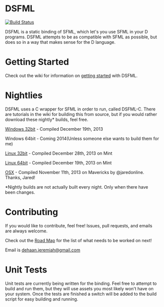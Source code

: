 DSFML
=====
[![Build Status](https://api.travis-ci.org/FireEater64/DSFML.png?branch=master)](https://travis-ci.org/FireEater64/DSFML)

DSFML is a static binding of SFML, which let's you use SFML in your D programs. DSFML attempts to be as compatible with SFML as possible, but does so in a way that makes sense for the D language.



Getting Started
===
Check out the wiki for information on [getting started](https://github.com/Jebbs/DSFML/wiki#getting-started) with DSFML.


Nightlies
===
DSFML uses a C wrapper for SFML in order to run, called DSFML-C. There are tutorials in the wiki for building this from source, but if you would rather download these nightly* builds, feel free.

[Windows 32bit](https://dl.dropboxusercontent.com/u/167365084/DSFML%20for%20Windows.zip) - Compiled December 19th, 2013

Windows 64bit - Coming 2014(Unless someone else wants to build them for me)

[Linux 32bit](https://dl.dropboxusercontent.com/u/167365084/DSFML%20for%20Linux%2032bit.zip) - Compiled December 28th, 2013 on Mint

[Linux 64bit](https://dl.dropboxusercontent.com/u/167365084/DSFML%20for%20Linux.zip) - Compiled December 19th, 2013 on Mint

[OSX](https://dl.dropboxusercontent.com/u/167365084/DSFML%20for%20OSX.zip) - Compiled November 11th, 2013 on Mavericks by @jaredonline. Thanks, Jared!

*Nightly builds are not actually built every night. Only when there have been changes.

Contributing
===
If you would like to contribute, feel free! Issues, pull requests, and emails are always welcome.

Check out the [Road Map](https://github.com/Jebbs/DSFML/wiki/Roadmap) for the list of what needs to be worked on next!

Email is <dehaan.jeremiah@gmail.com>


Unit Tests
===
Unit tests are currently being written for the binding. Feel free to attempt to build and run them, but they will use assets you most likely won't have on your system. Once the tests are finished a switch will be added to the build script for easy building and running.
